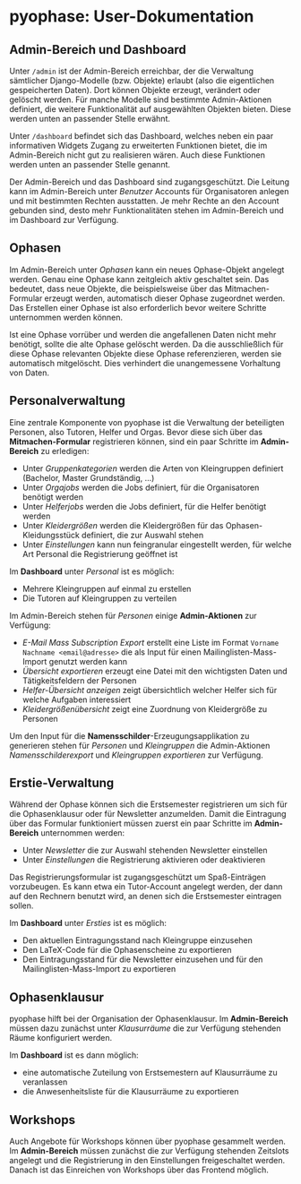 # pyophase: User-Dokumentation


## Admin-Bereich und Dashboard

Unter `/admin` ist der Admin-Bereich erreichbar, der die Verwaltung sämtlicher Django-Modelle (bzw. Objekte) erlaubt (also die eigentlichen gespeicherten Daten). Dort können Objekte erzeugt, verändert oder gelöscht werden. Für manche Modelle sind bestimmte Admin-Aktionen definiert, die weitere Funktionalität auf ausgewählten Objekten bieten. Diese werden unten an passender Stelle erwähnt.

Unter `/dashboard` befindet sich das Dashboard, welches neben ein paar informativen Widgets Zugang zu erweiterten Funktionen bietet, die im Admin-Bereich nicht gut zu realisieren wären. Auch diese Funktionen werden unten an passender Stelle genannt.

Der Admin-Bereich und das Dashboard sind zugangsgeschützt. Die Leitung kann im Admin-Bereich unter *Benutzer* Accounts für Organisatoren anlegen und mit bestimmten Rechten ausstatten. Je mehr Rechte an den Account gebunden sind, desto mehr Funktionalitäten stehen im Admin-Bereich und im Dashboard zur Verfügung.


## Ophasen

Im Admin-Bereich unter *Ophasen* kann ein neues Ophase-Objekt angelegt werden. Genau eine Ophase kann zeitgleich aktiv geschaltet sein. Das bedeutet, dass neue Objekte, die beispielsweise über das Mitmachen-Formular erzeugt werden, automatisch dieser Ophase zugeordnet werden. Das Erstellen einer Ophase ist also erforderlich bevor weitere Schritte unternommen werden können.

Ist eine Ophase vorrüber und werden die angefallenen Daten nicht mehr benötigt, sollte die alte Ophase gelöscht werden. Da die ausschließlich für diese Ophase relevanten Objekte diese Ophase referenzieren, werden sie automatisch mitgelöscht. Dies verhindert die unangemessene Vorhaltung von Daten.


## Personalverwaltung

Eine zentrale Komponente von pyophase ist die Verwaltung der beteiligten Personen, also Tutoren, Helfer und Orgas. Bevor diese sich über das **Mitmachen-Formular** registrieren können, sind ein paar Schritte im **Admin-Bereich** zu erledigen:
* Unter *Gruppenkategorien* werden die Arten von Kleingruppen definiert (Bachelor, Master Grundständig, ...)
* Unter *Orgajobs* werden die Jobs definiert, für die Organisatoren benötigt werden
* Unter *Helferjobs* werden die Jobs definiert, für die Helfer benötigt werden
* Unter *Kleidergrößen* werden die Kleidergrößen für das Ophasen-Kleidungsstück definiert, die zur Auswahl stehen
* Unter *Einstellungen* kann nun feingranular eingestellt werden, für welche Art Personal die Registrierung geöffnet ist

Im **Dashboard** unter *Personal* ist es möglich:
* Mehrere Kleingruppen auf einmal zu erstellen
* Die Tutoren auf Kleingruppen zu verteilen

Im Admin-Bereich stehen für *Personen* einige **Admin-Aktionen** zur Verfügung:
* *E-Mail Mass Subscription Export* erstellt eine Liste im Format `Vorname Nachname <email@adresse>` die als Input für einen Mailinglisten-Mass-Import genutzt werden kann
* *Übersicht exportieren* erzeugt eine Datei mit den wichtigsten Daten und Tätigkeitsfeldern der Personen
* *Helfer-Übersicht anzeigen* zeigt übersichtlich welcher Helfer sich für welche Aufgaben interessiert
* *Kleidergrößenübersicht* zeigt eine Zuordnung von Kleidergröße zu Personen

Um den Input für die **Namensschilder**-Erzeugungsapplikation zu generieren stehen für *Personen* und *Kleingruppen* die Admin-Aktionen *Namensschilderexport* und *Kleingruppen exportieren* zur Verfügung.


## Erstie-Verwaltung

Während der Ophase können sich die Erstsemester registrieren um sich für die Ophasenklausur oder für Newsletter anzumelden. Damit die Eintragung über das Formular funktioniert müssen zuerst ein paar Schritte im **Admin-Bereich** unternommen werden:
* Unter *Newsletter* die zur Auswahl stehenden Newsletter einstellen
* Unter *Einstellungen* die Registrierung aktivieren oder deaktivieren

Das Registrierungsformular ist zugangsgeschützt um Spaß-Einträgen vorzubeugen. Es kann etwa ein Tutor-Account angelegt werden, der dann auf den Rechnern benutzt wird, an denen sich die Erstsemester eintragen sollen.

Im **Dashboard** unter *Ersties* ist es möglich:
* Den aktuellen Eintragungsstand nach Kleingruppe einzusehen
* Den LaTeX-Code für die Ophasenscheine zu exportieren
* Den Eintragungsstand für die Newsletter einzusehen und für den Mailinglisten-Mass-Import zu exportieren

## Ophasenklausur

pyophase hilft bei der Organisation der Ophasenklausur. Im **Admin-Bereich** müssen dazu zunächst unter *Klausurräume* die zur Verfügung stehenden Räume konfiguriert werden.

Im **Dashboard** ist es dann möglich:
* eine automatische Zuteilung von Erstsemestern auf Klausurräume zu veranlassen
* die Anwesenheitsliste für die Klausurräume zu exportieren

## Workshops

Auch Angebote für Workshops können über pyophase gesammelt werden. Im **Admin-Bereich** müssen zunächst die zur Verfügung stehenden Zeitslots angelegt und die Registrierung in den Einstellungen freigeschaltet werden. Danach ist das Einreichen von Workshops über das Frontend möglich.
